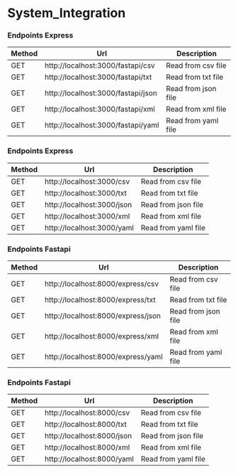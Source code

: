 # System_Integration

### Endpoints Express
| Method | Url                                  | Description             | 
|--------|--------------------------------------|-------------------------|
| GET    | http://localhost:3000/fastapi/csv    | Read from csv file      |
| GET    | http://localhost:3000/fastapi/txt    | Read from txt file      |
| GET    | http://localhost:3000/fastapi/json   | Read from json file     |
| GET    | http://localhost:3000/fastapi/xml    | Read from xml file      |
| GET    | http://localhost:3000/fastapi/yaml   | Read from yaml file     |

### Endpoints Express
| Method | Url                          | Description             | 
|--------|------------------------------|-------------------------|
| GET    | http://localhost:3000/csv    | Read from csv file      |
| GET    | http://localhost:3000/txt    | Read from txt file      |
| GET    | http://localhost:3000/json   | Read from json file     |
| GET    | http://localhost:3000/xml    | Read from xml file      |
| GET    | http://localhost:3000/yaml   | Read from yaml file     |

### Endpoints Fastapi
| Method | Url                                  | Description             | 
|--------|--------------------------------------|-------------------------|
| GET    | http://localhost:8000/express/csv    | Read from csv file      |
| GET    | http://localhost:8000/express/txt    | Read from txt file      |
| GET    | http://localhost:8000/express/json   | Read from json file     |
| GET    | http://localhost:8000/express/xml    | Read from xml file      |
| GET    | http://localhost:8000/express/yaml   | Read from yaml file     |

### Endpoints Fastapi
| Method | Url                          | Description             | 
|--------|------------------------------|-------------------------|
| GET    | http://localhost:8000/csv    | Read from csv file      |
| GET    | http://localhost:8000/txt    | Read from txt file      |
| GET    | http://localhost:8000/json   | Read from json file     |
| GET    | http://localhost:8000/xml    | Read from xml file      |
| GET    | http://localhost:8000/yaml   | Read from yaml file     |